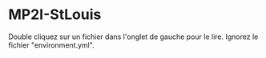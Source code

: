 # MP2I-StLouis


Double cliquez sur un fichier dans l'onglet de gauche pour le lire.
Ignorez le fichier "environment.yml".